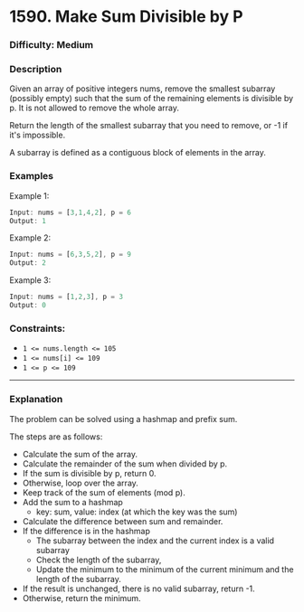 # 1590. Make Sum Divisible by P

### Difficulty: Medium

### Description

Given an array of positive integers nums, remove the smallest subarray (possibly empty) such that the sum of the remaining elements is divisible by p. It is not allowed to remove the whole array.

Return the length of the smallest subarray that you need to remove, or -1 if it's impossible.

A subarray is defined as a contiguous block of elements in the array.

### Examples

Example 1:

```rs
Input: nums = [3,1,4,2], p = 6
Output: 1
```

Example 2:

```rs
Input: nums = [6,3,5,2], p = 9
Output: 2
```

Example 3:

```rs
Input: nums = [1,2,3], p = 3
Output: 0
```

### Constraints:


- `1 <= nums.length <= 105`
- `1 <= nums[i] <= 109`
- `1 <= p <= 109`

---

### Explanation

The problem can be solved using a hashmap and prefix sum.

The steps are as follows:

- Calculate the sum of the array.
- Calculate the remainder of the sum when divided by p.
- If the sum is divisible by p, return 0.
- Otherwise, loop over the array.
- Keep track of the sum of elements (mod p).
- Add the sum to a hashmap
  - key: sum, value: index (at which the key was the sum)
- Calculate the difference between sum and remainder.
- If the difference is in the hashmap
  - The subarray between the index and the current index is a valid subarray
  - Check the length of the subarray,
  - Update the minimum to the minimum of the current minimum and the length of the subarray.
- If the result is unchanged, there is no valid subarray, return -1.
- Otherwise, return the minimum.
